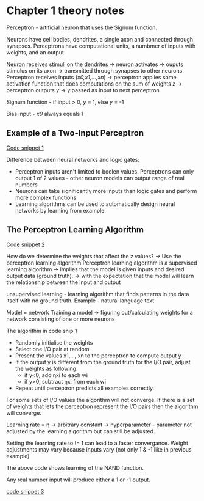 # **Chapter 1 theory notes**

Perceptron - artificial neuron that uses the Signum function.

Neurons have cell bodies, dendrites, a single axon and connected through synapses.
Perceptrons have computational units, a numbmer of inputs with weights, and an output

Neuron receives stimuli on the dendrites -> neuron activates -> ouputs stimulus on its axon -> transmitted through synapses to other neurons.
Perceptron receives inputs (*x0,x1,...,xn*) -> perceptron applies some activation function that does computations on the sum of weights *z* -> perceptron outputs *y* -> *y* passed as input to next perceptron

Signum function - if input > 0, *y* = 1, else *y* = -1

Bias input - *x0* always equals 1

## Example of a Two-Input Perceptron
[Code snippet 1](https://github.com/JR0901/AI---Deep-Learning/blob/main/Chapter%201/Code%20snippet%201.py)

Difference between neural networks and logic gates:
- Perceptron inputs aren't limited to boolen values. Perceptrons can only output 1 of 2 values - other neuron models can output range of real numbers
- Neurons can take significantly more inputs than logic gates and perform more complex functions
- Learning algorithms can be used to automatically design neural networks by learning from example.

## The Perceptron Learning Algorithm

[Code snippet 2](https://github.com/JR0901/AI---Deep-Learning/blob/main/Chapter%201/Code%20snippet%202.py)

How do we determine the weights that affect the z values? -> Use the perceptron learning algorithm
Perceptron learning algorithm is a supervised learning algorithm
-> implies that the model is given inputs and desired output data (ground truth).
-> with the expectation that the model will learn the relationship between the input and output

unsupervised learning - learning algorithm that finds patterns in the data itself with no ground truth.
Example - natural language text

Model = network
Training a model -> figuring out/calculating weights for a network consisting of one or more neurons

The algorithm in code snip 1
- Randomly initialise the weights
- Select one I/O pair at random
- Present the values x1,..., xn to the perceptron to compute output y
- If the output y is different from the ground truth for the I/O pair, adjust the weights as following:
  - if y<0, add ηxi to each wi
  - if y>0, subtract ηxi from each wi
- Repeat until perceptron predicts all examples correctly.

For some sets of I/O values the algorithm will not converge.
If there is a set of weights that lets the perceptron represent the I/O pairs then the algorithm will converge.

Learning rate = η -> arbitrary constant -> hyperparameter - parameter not adjusted by the learning algorithm but can still be adjusted.

Setting the learning rate to != 1 can lead to a faster convergance.
Weight adjustments may vary because inputs vary (not only 1 & -1 like in previous example)

The above code shows learning of the NAND function.

Any real number input will produce either a 1 or -1 output.

[code snippet 3](https://github.com/JR0901/AI---Deep-Learning/blob/main/Chapter%201/Code%20snippet%203.py)

